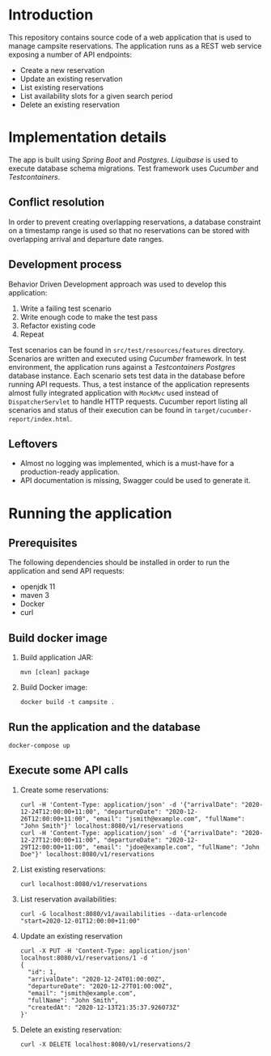 # Introduction
This repository contains source code of a web application that is used to manage campsite reservations. The application runs as a REST web service exposing a number of API endpoints:
* Create a new reservation
* Update an existing reservation
* List existing reservations
* List availability slots for a given search period
* Delete an existing reservation

# Implementation details
The app is built using _Spring Boot_ and _Postgres_. _Liquibase_ is used to execute database schema migrations. Test framework uses _Cucumber_ and _Testcontainers_.

## Conflict resolution
In order to prevent creating overlapping reservations, a database constraint on a timestamp range is used so that no reservations can be stored with overlapping arrival and departure date ranges.

## Development process
Behavior Driven Development approach was used to develop this application:
1. Write a failing test scenario
2. Write enough code to make the test pass
3. Refactor existing code
4. Repeat

Test scenarios can be found in `src/test/resources/features` directory. Scenarios are written and executed using _Cucumber_ framework. In test environment, the application runs against a _Testcontainers Postgres_ database instance. Each scenario sets test data in the database before running API requests. Thus, a test instance of the application represents almost fully integrated application with `MockMvc` used instead of `DispatcherServlet` to handle HTTP requests.
Cucumber report listing all scenarios and status of their execution can be found in `target/cucumber-report/index.html`.

## Leftovers
* Almost no logging was implemented, which is a must-have for a production-ready application.
* API documentation is missing, Swagger could be used to generate it.

# Running the application
## Prerequisites
The following dependencies should be installed in order to run the application and send API requests:
* openjdk 11
* maven 3
* Docker
* curl
## Build docker image
1. Build application JAR:
    ```shell script
    mvn [clean] package
    ```
2. Build Docker image:
    ```shell script
    docker build -t campsite .
    ```
## Run the application and the database
```
docker-compose up
```
## Execute some API calls
1. Create some reservations:
    ```shell script
    curl -H 'Content-Type: application/json' -d '{"arrivalDate": "2020-12-24T12:00:00+11:00", "departureDate": "2020-12-26T12:00:00+11:00", "email": "jsmith@example.com", "fullName": "John Smith"}' localhost:8080/v1/reservations
    curl -H 'Content-Type: application/json' -d '{"arrivalDate": "2020-12-27T12:00:00+11:00", "departureDate": "2020-12-29T12:00:00+11:00", "email": "jdoe@example.com", "fullName": "John Doe"}' localhost:8080/v1/reservations
    ```
2.  List existing reservations:
    ```shell script
    curl localhost:8080/v1/reservations
    ```
3. List reservation availabilities:
    ```shell script
    curl -G localhost:8080/v1/availabilities --data-urlencode "start=2020-12-01T12:00:00+11:00"
    ```
4. Update an existing reservation
    ```shell script
    curl -X PUT -H 'Content-Type: application/json' localhost:8080/v1/reservations/1 -d '
    {
      "id": 1,
      "arrivalDate": "2020-12-24T01:00:00Z",
      "departureDate": "2020-12-27T01:00:00Z",
      "email": "jsmith@example.com",
      "fullName": "John Smith",
      "createdAt": "2020-12-13T21:35:37.926073Z"
    }'
    ```
5. Delete an existing reservation:
    ```shell script
    curl -X DELETE localhost:8080/v1/reservations/2
    ```

